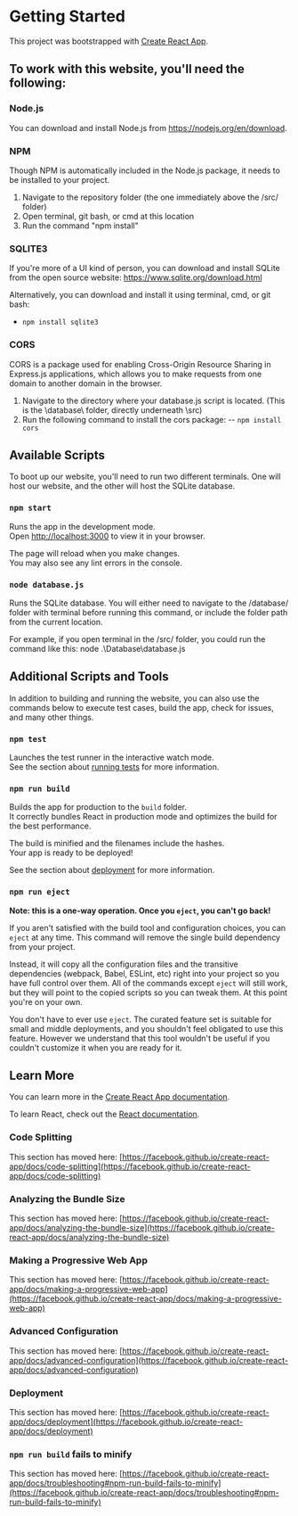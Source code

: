 # Getting Started

This project was bootstrapped with [Create React App](https://github.com/facebook/create-react-app).

## To work with this website, you'll need the following:
### Node.js
You can download and install Node.js from https://nodejs.org/en/download.

### NPM
Though NPM is automatically included in the Node.js package, it needs to be installed to your project.  
1. Navigate to the repository folder (the one immediately above the /src/ folder)
2. Open terminal, git bash, or cmd at this location
3. Run the command "npm install"

### SQLITE3
If you're more of a UI kind of person, you can download and install SQLite from the open source website:  https://www.sqlite.org/download.html

Alternatively, you can download and install it using terminal, cmd, or git bash:
- `npm install sqlite3`

### CORS
CORS is a package used for enabling Cross-Origin Resource Sharing in Express.js applications, which allows you to make requests from one domain to another domain in the browser.
1. Navigate to the directory where your database.js script is located.  (This is the \database\ folder, directly underneath \src\)
2. Run the following command to install the cors package:
-- `npm install cors`

## Available Scripts

To boot up our website, you'll need to run two different terminals.  One will host our website, and the other will host the SQLite database.

### `npm start`

Runs the app in the development mode.\
Open [http://localhost:3000](http://localhost:3000) to view it in your browser.

The page will reload when you make changes.\
You may also see any lint errors in the console.

### `node database.js`

Runs the SQLite database.
You will either need to navigate to the /database/ folder with terminal before running this command, or include the folder path from the current location.

For example, if you open terminal in the /src/ folder, you could run the command like this:
node .\Database\database.js


## Additional Scripts and Tools

In addition to building and running the website, you can also use the commands below to execute test cases, build the app, check for issues, and many other things.

### `npm test`

Launches the test runner in the interactive watch mode.\
See the section about [running tests](https://facebook.github.io/create-react-app/docs/running-tests) for more information.

### `npm run build`

Builds the app for production to the `build` folder.\
It correctly bundles React in production mode and optimizes the build for the best performance.

The build is minified and the filenames include the hashes.\
Your app is ready to be deployed!

See the section about [deployment](https://facebook.github.io/create-react-app/docs/deployment) for more information.

### `npm run eject`

**Note: this is a one-way operation. Once you `eject`, you can't go back!**

If you aren't satisfied with the build tool and configuration choices, you can `eject` at any time. This command will remove the single build dependency from your project.

Instead, it will copy all the configuration files and the transitive dependencies (webpack, Babel, ESLint, etc) right into your project so you have full control over them. All of the commands except `eject` will still work, but they will point to the copied scripts so you can tweak them. At this point you're on your own.

You don't have to ever use `eject`. The curated feature set is suitable for small and middle deployments, and you shouldn't feel obligated to use this feature. However we understand that this tool wouldn't be useful if you couldn't customize it when you are ready for it.

## Learn More

You can learn more in the [Create React App documentation](https://facebook.github.io/create-react-app/docs/getting-started).

To learn React, check out the [React documentation](https://reactjs.org/).

### Code Splitting

This section has moved here: [https://facebook.github.io/create-react-app/docs/code-splitting](https://facebook.github.io/create-react-app/docs/code-splitting)

### Analyzing the Bundle Size

This section has moved here: [https://facebook.github.io/create-react-app/docs/analyzing-the-bundle-size](https://facebook.github.io/create-react-app/docs/analyzing-the-bundle-size)

### Making a Progressive Web App

This section has moved here: [https://facebook.github.io/create-react-app/docs/making-a-progressive-web-app](https://facebook.github.io/create-react-app/docs/making-a-progressive-web-app)

### Advanced Configuration

This section has moved here: [https://facebook.github.io/create-react-app/docs/advanced-configuration](https://facebook.github.io/create-react-app/docs/advanced-configuration)

### Deployment

This section has moved here: [https://facebook.github.io/create-react-app/docs/deployment](https://facebook.github.io/create-react-app/docs/deployment)

### `npm run build` fails to minify

This section has moved here: [https://facebook.github.io/create-react-app/docs/troubleshooting#npm-run-build-fails-to-minify](https://facebook.github.io/create-react-app/docs/troubleshooting#npm-run-build-fails-to-minify)
